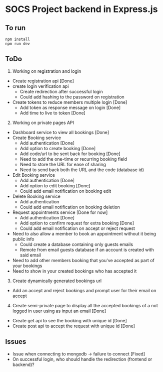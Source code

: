 # SOCS Project backend in Express.js 

## To run
```
npm install
npm run dev
```

## ToDo
1) Working on registration and login
  - Create registration api [Done]
  - create login verification api 
    - Create redirection after successful login
    - Could add hashing to the password on registration
  - Create tokens to reduce members multiple login [Done]
    - Add token as response message on login [Done]
    - Add time to live to token [Done]

2) Working on private pages API 
  - Dashboard service to view all bookings [Done]
  - Create Booking service 
    - Add authentication [Done]
    - Add option to create booking [Done]
    - Add code/url to be sent back for booking [Done]
    - Need to add the one-time or recurring booking field
    - Need to store the URL for ease of sharing 
    - Need to send back both the URL and the code (database id)
  - Edit Booking service
    - Add authentication [Done]
    - Add option to edit booking [Done]
    - Could add email notification on booking edit
  - Delete Booking service
    - Add authentication 
    - Could add email notification on booking deletion
  - Request appointments service [Done for now] 
    - Add authentication [Done]
    - Add option to confirm request for extra booking [Done]
    - Could add email notification on accept or reject request
  - Need to also allow a member to book an appointment without it being public info
    - Could create a database containing only guests emails
    - Remote from email guests database if an account is created with said email
  - Need to add other members booking that you've accepted as part of your bookings
  - Need to show in your created bookings who has accepted it

3) Create dynamically generated bookings url
  - Add an accept and reject bookings and prompt user for their email on accept

4) Create semi-private page to display all the accepted bookings of a not logged in user using as input an email [Done]
  - Create get api to see the booking with unique id [Done]
  - Create post api to accept the request with unique id [Done]
 

## Issues
- Issue when connecting to mongodb -> failure to connect [Fixed]
- On successful login, who should handle the redirection (frontend or backend)?
